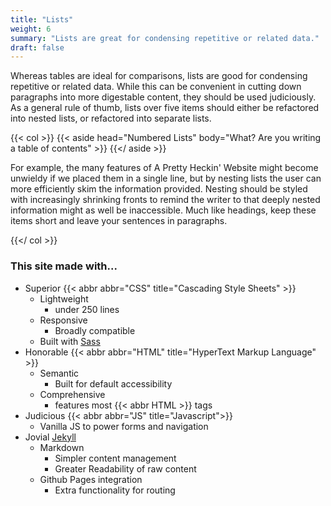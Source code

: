 ```yaml
---
title: "Lists"
weight: 6
summary: "Lists are great for condensing repetitive or related data."
draft: false
---
```


Whereas tables are ideal for comparisons, lists are good for condensing repetitive or related data. While this
can be convenient in cutting down paragraphs into more digestable content, they should be used
judiciously. As a general rule of thumb, lists over five items should either be refactored into nested
lists, or refactored into separate lists.

{{< col >}}
    {{< aside head="Numbered Lists" body="What? Are you writing a table of contents" >}}
    {{</ aside >}}
    <p>
        For example, the many features of A Pretty Heckin' Website might become unwieldy if we placed them in a
        single line, but by nesting lists the user can more efficiently skim the information provided. Nesting
        should be styled with increasingly shrinking fronts to remind the writer to that deeply nested information
        might as well be inaccessible. Much like headings, keep these items short and leave your sentences in
        paragraphs.
    </p>
{{</ col >}}


### This site made with...

* Superior {{< abbr abbr="CSS" title="Cascading Style Sheets" >}}
    * Lightweight
        * under 250 lines
    * Responsive
        * Broadly compatible 
    * Built with [Sass](https://sass-lang.com/)
* Honorable {{< abbr abbr="HTML" title="HyperText Markup Language" >}}
    * Semantic
        * Built for default accessibility
    * Comprehensive
        * features most {{< abbr HTML >}} tags
* Judicious {{< abbr abbr="JS" title="Javascript">}}
    * Vanilla JS to power forms and navigation
* Jovial [Jekyll](https://jekyllrb.com)
    * Markdown
        * Simpler content management
        * Greater Readability of raw content
    * Github Pages integration
        * Extra functionality for routing

